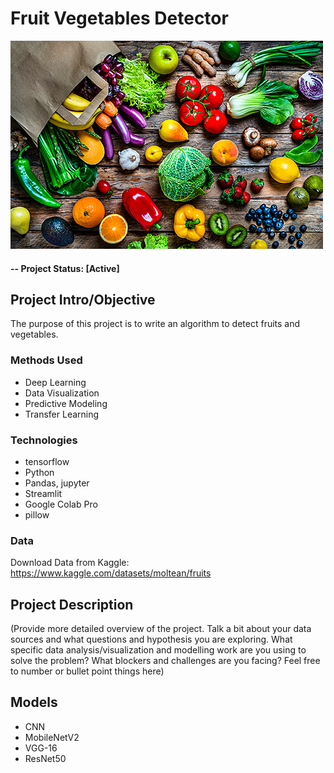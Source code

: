 # Fruit Vegetables Detector


![alternative text](./app_styling/f_g.jpg)


#### -- Project Status: [Active] 

## Project Intro/Objective
The purpose of this project is to write an algorithm to detect fruits and vegetables.

### Methods Used
* Deep Learning
* Data Visualization
* Predictive Modeling
* Transfer Learning

### Technologies
* tensorflow
* Python
* Pandas, jupyter
* Streamlit
* Google Colab Pro
* pillow

### Data
Download Data from Kaggle: https://www.kaggle.com/datasets/moltean/fruits

## Project Description
(Provide more detailed overview of the project.
Talk a bit about your data sources and what questions and hypothesis you are exploring.
What specific data analysis/visualization and modelling work are you using to solve the
problem? What blockers and challenges are you facing?
Feel free to number or bullet point things here)

## Models
* CNN
* MobileNetV2
* VGG-16
* ResNet50
